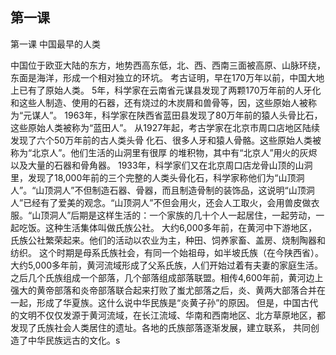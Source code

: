 ## 第一课

第一课 
中国最早的人类

中国位于欧亚大陆的东方，地势西高东低，北、西、西南三面被高原、山脉环绕，东面是海洋，形成一个相对独立的环坑。
考古证明，早在170万年以前，中国大地上已有了原始人类。
5年，科学家在云南省元谋县发现了两颗170万年前的人牙化和这些人制造、使用的石器，还有烧过的木炭屑和兽骨等，因，这些原始人被称为“元谋人”。
1963年，科学家在陕西省蓝田县发现了80万年前的猿人头骨比石，这些原始人类被称为“蓝田人”。
从1927年起，考古学家在北京市周口店地区陆续发现了六个50万年前的古人类头骨
化石、很多人牙和猿人骨骼。这些原始人类被称为“北京人”。他们生活的山洞里有很厚
的堆积物，其中有“北京人”用火的灰烬以及大量的石器和骨角器。
1933年，科学家们又在北京周口店龙骨山顶的山洞里，发现了18,000年前的三个完整的人类头骨化石，科学家称他们为“山顶洞人”。“山顶洞人”不但制造石器、骨器，而且制造骨制的装饰品，这说明“山顶洞人”已经有了爱美的观念。“山顶洞人”不但会用火，还会人工取火，会用兽皮做衣服。“山顶洞人”后期是这样生活的：一个家族的几十个人一起居住，一起劳动，一起吃饭。这种生活集体叫做氏族公社。
大约6,000多年前，在黄河中下游地区，氏族公社繁荣起来。他们的活动以农业为主，种田、饲养家畜、盖房、烧制陶器和纺织。
这个时期是母系氏族社会，有同一个始祖母，如半坡氏族（在今陕西省）。
大约5,000多年前，黄河流域形成了父系氏族，人们开始过着有夫妻的家庭生活。之后几个氏族组成一个部落，几个部落组成部落联盟。相传4,600年前，黄河边上强大的黄帝部落和炎帝部落联合起来打败了蚩尤部落之后，炎、黄两大部落合并在一起，形成了华夏族。这什么说中华民族是“炎黄子孙”的原因。
但是，中国古代的文明不仅仅发源于黄河流域，在长江流域、华南和西南地区、北方草原地区，都发现了氏族社会人类居住的遗址。各地的氏族部落逐渐发展，建立联系，
共同创造了中华民族远古的文化。s